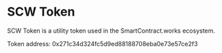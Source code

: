 # SCW Token
SCW Token is a utility token used in the SmartContract.works ecosystem.


Token address: 0x271c34d324fc5d9ed88188708eba0e73e57ce2f3
